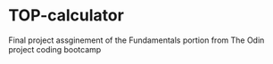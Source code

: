 # TOP-calculator
Final project assginement of the Fundamentals portion from
 The Odin project coding bootcamp

